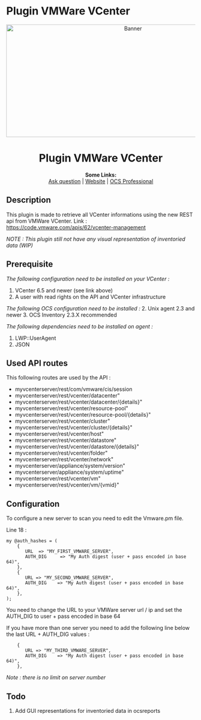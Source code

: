 # Plugin VMWare VCenter

<p align="center">
  <img src="https://cdn.ocsinventory-ng.org/common/banners/banner660px.png" height=300 width=660 alt="Banner">
</p>

<h1 align="center">Plugin VMWare VCenter</h1>
<p align="center">
  <b>Some Links:</b><br>
  <a href="http://ask.ocsinventory-ng.org">Ask question</a> |
  <a href="https://www.ocsinventory-ng.org/?utm_source=github-ocs">Website</a> |
  <a href="https://www.ocsinventory-ng.org/en/#ocs-pro-en">OCS Professional</a>
</p>

## Description

This plugin is made to retrieve all VCenter informations using the new REST api from VMWare VCenter.
Link : https://code.vmware.com/apis/62/vcenter-management

*NOTE : This plugin still not have any visual representation of inventoried data (WIP)*

## Prerequisite

*The following configuration need to be installed on your VCenter :*
1. VCenter 6.5 and newer (see link above)
2. A user with read rights on the API and VCenter infrastructure

*The following OCS configuration need to be installed :*
2. Unix agent 2.3 and newer
3. OCS Inventory 2.3.X recommended

*The following dependencies need to be installed on agent :*
1. LWP::UserAgent
2. JSON

## Used API routes

This following routes are used by the API :
- myvcenterserver/rest/com/vmware/cis/session
- myvcenterserver/rest/vcenter/datacenter"
- myvcenterserver/rest/vcenter/datacenter/{details}"
- myvcenterserver/rest/vcenter/resource-pool"
- myvcenterserver/rest/vcenter/resource-pool/{details}"
- myvcenterserver/rest/vcenter/cluster"
- myvcenterserver/rest/vcenter/cluster/{details}"
- myvcenterserver/rest/vcenter/host"
- myvcenterserver/rest/vcenter/datastore"
- myvcenterserver/rest/vcenter/datastore/{details}"
- myvcenterserver/rest/vcenter/folder"
- myvcenterserver/rest/vcenter/network"
- myvcenterserver/appliance/system/version"
- myvcenterserver/appliance/system/uptime"
- myvcenterserver/rest/vcenter/vm"
- myvcenterserver/rest/vcenter/vm/{vmid}"

## Configuration

To configure a new server to scan you need to edit the Vmware.pm file.

Line 18 :  
```
my @auth_hashes = (
    {
       URL  => "MY_FIRST_VMWARE_SERVER",
       AUTH_DIG     => "My Auth digest (user + pass encoded in base 64)",
    },
    {
       URL => "MY_SECOND_VMWARE_SERVER",
       AUTH_DIG    => "My Auth digest (user + pass encoded in base 64)",
    },
);
```

You need to change the URL to your VMWare server url / ip and set the AUTH_DIG to user + pass encoded in base 64

If you have more than one server you need to add the following line below the last URL + AUTH_DIG values :

```
    {
       URL => "MY_THIRD_VMWARE_SERVER",
       AUTH_DIG    => "My Auth digest (user + pass encoded in base 64)",
    },
```

*Note : there is no limit on server number*

## Todo

1. Add GUI representations for inventoried data in ocsreports
